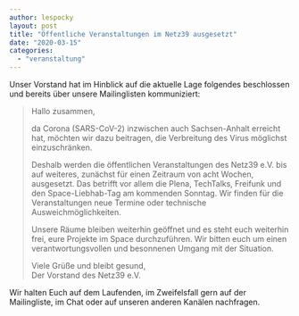 ```yaml
---
author: lespocky
layout: post
title: "Öffentliche Veranstaltungen im Netz39 ausgesetzt"
date: "2020-03-15"
categories: 
  - "veranstaltung"
---
```


Unser Vorstand hat im Hinblick auf die aktuelle Lage folgendes beschlossen und bereits über unsere Mailinglisten kommuniziert:

> Hallo zusammen,
> 
>   
> da Corona (SARS-CoV-2) inzwischen auch Sachsen-Anhalt erreicht hat, möchten wir dazu beitragen, die Verbreitung des Virus möglichst einzuschränken.
> 
>   
> Deshalb werden die öffentlichen Veranstaltungen des Netz39 e.V. bis auf weiteres, zunächst für einen Zeitraum von acht Wochen, ausgesetzt. Das betrifft vor allem die Plena, TechTalks, Freifunk und den Space-Liebhab-Tag am kommenden Sonntag. Wir finden für die Veranstaltungen neue Termine oder technische Ausweichmöglichkeiten.
> 
>   
> Unsere Räume bleiben weiterhin geöffnet und es steht euch weiterhin frei, eure Projekte im Space durchzuführen. Wir bitten euch um einen verantwortungsvollen und besonnenen Umgang mit der Situation.
> 
>   
> Viele Grüße und bleibt gesund,  
> Der Vorstand des Netz39 e.V.

Wir halten Euch auf dem Laufenden, im Zweifelsfall gern auf der Mailingliste, im Chat oder auf unseren anderen Kanälen nachfragen.
